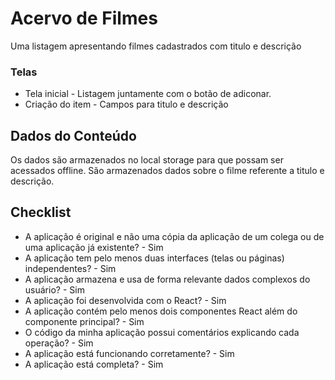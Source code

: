 # Acervo de Filmes

Uma listagem apresentando filmes cadastrados com titulo e descrição

### Telas

- Tela inicial - Listagem juntamente com o botão de adiconar.
- Criação do item - Campos para titulo e descrição

## Dados do Conteúdo

Os dados são armazenados no local storage para que possam ser acessados offline.
São armazenados dados sobre o filme referente a titulo e descrição.

## Checklist
- A aplicação é original e não uma cópia da aplicação de um colega ou de uma aplicação já existente? - Sim
- A aplicação tem pelo menos duas interfaces (telas ou páginas) independentes? - Sim
- A aplicação armazena e usa de forma relevante dados complexos do usuário? - Sim
- A aplicação foi desenvolvida com o React? - Sim
- A aplicação contém pelo menos dois componentes React além do componente principal? - Sim
- O código da minha aplicação possui comentários explicando cada operação? - Sim    
- A aplicação está funcionando corretamente? - Sim
- A aplicação está completa? - Sim